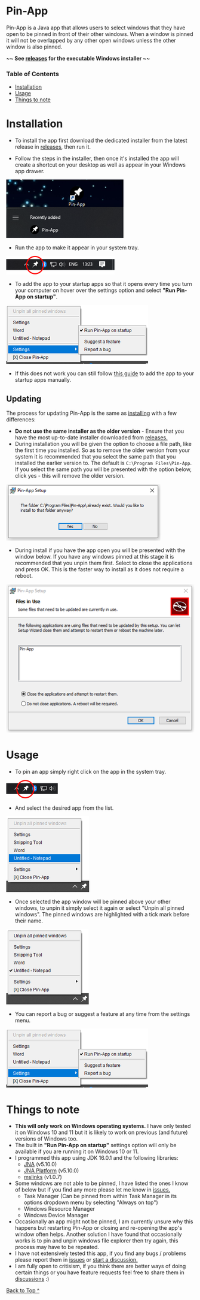 # Pin-App
Pin-App is a Java app that allows users to select windows that they have open to be pinned in front of their other windows. When a window is pinned it will not be overlapped by any other open windows unless the other window is also pinned.

**\~\~ See [releases](https://github.com/bobcat33/PinApp/releases) for the executable Windows installer \~\~**

### Table of Contents
* [Installation](#install)
* [Usage](#usage)
* [Things to note](#toNote)

<a name="install"></a>
# Installation
* To install the app first download the dedicated installer from the latest release in [releases](https://github.com/bobcat33/PinApp/releases/latest), then run it.

* Follow the steps in the installer, then once it's installed the app will create a shortcut on your desktop as well as appear in your Windows app drawer.

![App shortcuts](images/install1.png)

* Run the app to make it appear in your system tray.

![App in system tray](images/install2.png)

* To add the app to your startup apps so that it opens every time you turn your computer on hover over the settings option and select **"Run Pin-App on startup"**.

![Add to startup](images/step4.png)

* If this does not work you can still follow [this guide](https://support.microsoft.com/en-us/windows/add-an-app-to-run-automatically-at-startup-in-windows-10-150da165-dcd9-7230-517b-cf3c295d89dd) to add the app to your startup apps manually.

## Updating
The process for updating Pin-App is the same as [installing](#install) with a few differences:
* **Do not use the same installer as the older version** - Ensure that you have the most up-to-date installer downloaded from [releases.](https://github.com/bobcat33/PinApp/releases/latest)
* During installation you will be given the option to choose a file path, like the first time you installed. So as to remove the older version from your system it is recommended that you select the same path that you installed the earlier version to. The default is `C:\Program Files\Pin-App`. If you select the same path you will be presented with the option below, click yes - this will remove the older version.

![Remove older version](images/install3.png)

* During install if you have the app open you will be presented with the window below. If you have any windows pinned at this stage it is recommended that you unpin them first. Select to close the applications and press OK. This is the faster way to install as it does not require a reboot.

![Close app](images/install4.png)

<a name="usage"></a>
# Usage
* To pin an app simply right click on the app in the system tray.

![App in system tray](images/step1.png)

* And select the desired app from the list.

![select the app](images/step2.png)

* Once selected the app window will be pinned above your other windows, to unpin it simply select it again or select "Unpin all pinned windows". The pinned windows are highlighted with a tick mark before their name.

![unpin the app](images/step3.png)

* You can report a bug or suggest a feature at any time from the settings menu.

![Settings](images/step4.png)

<a name="toNote"></a>
# Things to note
* **This will only work on Windows operating systems.** I have only tested it on Windows 10 and 11 but it is likely to work on previous (and future) versions of Windows too.
* The built in **"Run Pin-App on startup"** settings option will only be available if you are running it on Windows 10 or 11.
* I programmed this app using JDK 16.0.1 and the following libraries:
  - [JNA](https://github.com/java-native-access/jna#jna) (v5.10.0)
  - [JNA Platform](https://github.com/java-native-access/jna#jna-platform) (v5.10.0)
  - [mslinks](https://github.com/DmitriiShamrikov/mslinks) (v1.0.7)
* Some windows are not able to be pinned, I have listed the ones I know of below but if you find any more please let me know in [issues.](https://github.com/bobcat33/PinApp/issues)
  - Task Manager (Can be pinned from within Task Manager in its options dropdown menu by selecting "Always on top")
  - Windows Resource Manager
  - Windows Device Manager
* Occasionally an app might not be pinned, I am currently unsure why this happens but restarting Pin-App or closing and re-opening the app's window often helps. Another solution I have found that occasionally works is to pin and unpin windows file explorer then try again, this process may have to be repeated.
* I have not extensively tested this app, if you find any bugs / problems please report them in [issues](https://github.com/bobcat33/PinApp/issues) or [start a discussion.](https://github.com/bobcat33/PinApp/discussions/categories/bugs)
* I am fully open to critisism, if you think there are better ways of doing certain things or you have feature requests feel free to share them in [discussions](https://github.com/bobcat33/PinApp/discussions/categories/ideas) :)

[Back to Top ^](#Pin-App)
